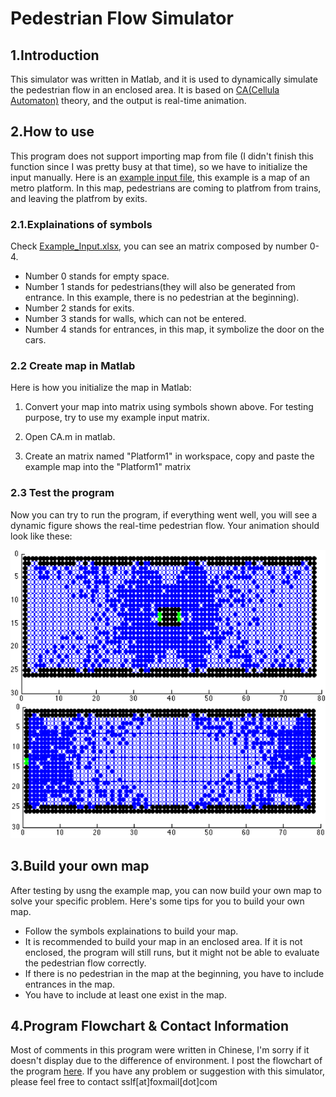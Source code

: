 # Pedestrian Flow Simulator
## 1.Introduction
This simulator was written in Matlab, and it is used to dynamically simulate the pedestrian flow in an enclosed area. It is based on [CA(Cellula Automaton)](https://en.wikipedia.org/wiki/Cellular_automaton) theory, and the output is real-time animation.

## 2.How to use
This program does not support importing map from file (I didn't finish this function since I was pretty busy at that time), so we have to initialize the input manually. Here is an [example input file](https://github.com/xwying/Pedestrian_Flow_Simulation/blob/master/Example_Input.xlsx), this example is a map of an metro platform. In this map, pedestrians are coming to platfrom from trains, and leaving the platfrom by exits.

### 2.1.Explainations of symbols
Check [Example_Input.xlsx](https://github.com/xwying/Pedestrian_Flow_Simulation/blob/master/Example_Input.xlsx), you can see an matrix composed by number 0-4.
+ Number 0 stands for empty space.
+ Number 1 stands for pedestrians(they will also be generated from entrance. In this example, there is no pedestrian at the beginning).
+ Number 2 stands for exits.
+ Number 3 stands for walls, which can not be entered.
+ Number 4 stands for entrances, in this map, it symbolize the door on the cars.

### 2.2 Create map in Matlab
Here is how you initialize the map in Matlab:

1. Convert your map into matrix using symbols shown above. For testing purpose, try to use my example input matrix.

2. Open CA.m in matlab. 

3. Create an matrix named "Platform1" in workspace, copy and paste the example map into the "Platform1" matrix

### 2.3 Test the program
Now you can try to run the program, if everything went well, you will see a dynamic figure shows the real-time pedestrian flow. Your animation should look like these:

![Picture1](https://github.com/xwying/Pedestrian_Flow_Simulation/blob/master/Example_output/Picture1.png)
![Picture2](https://github.com/xwying/Pedestrian_Flow_Simulation/blob/master/Example_output/Picture2.png)

## 3.Build your own map
After testing by usng the example map, you can now build your own map to solve your specific problem. Here's some tips for you to build your own map.
+ Follow the symbols explainations to build your map.
+ It is recommended to build your map in an enclosed area. If it is not enclosed, the program will still runs, but it might not be able to evaluate the pedestrian flow correctly.
+ If there is no pedestrian in the map at the beginning, you have to include entrances in the map.
+ You have to include at least one exist in the map.

## 4.Program Flowchart & Contact Information
Most of comments in this program were written in Chinese, I'm sorry if it doesn't display due to the difference of environment. I post the flowchart of the program [here](https://github.com/xwying/Pedestrian_Flow_Simulation/blob/master/Flowchart.png). If you have any problem or suggestion with this simulator, please feel free to contact sslf[at]foxmail[dot]com
